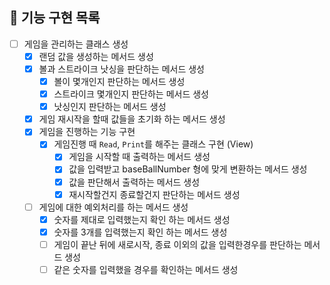 ## 💼 기능 구현 목록
- [ ] 게임을 관리하는 클래스 생성
    - [X] 랜덤 값을 생성하는 메서드 생성
    - [X] 볼과 스트라이크 낫싱을 판단하는 메서드 생성
        - [X] 볼이 몇개인지 판단하는 메서드 생성
        - [X] 스트라이크 몇개인지 판단하는 메서드 생성
        - [X] 낫싱인지 판단하는 메서드 생성
    - [X] 게임 재시작을 할때 값들을 초기화 하는 메서드 생성
    - [X] 게임을 진행하는 기능 구현
      - [X] 게임진행 때 `Read`, `Print`를 해주는 클래스 구현 (View)
        - [X] 게임을 시작할 때 출력하는 메서드 생성
        - [X] 값을 입력받고 baseBallNumber 형에 맞게 변환하는 메서드 생성
        - [X] 값을 판단해서 출력하는 메서드 생성
        - [X] 재시작할건지 종료할건지 판단하는 메서드 생성
    - [ ] 게임에 대한 예외처리를 하는 메서드 생성
        - [X] 숫자를 제대로 입력했는지 확인 하는 메서드 생성
        - [X] 숫자를 3개를 입력했는지 확인 하는 메서드 생성
        - [ ] 게임이 끝난 뒤에 새로시작, 종료 이외의 값을 입력한경우를 판단하는 메서드 생성
        - [ ] 같은 숫자를 입력했을 경우를 확인하는 메서드 생성
